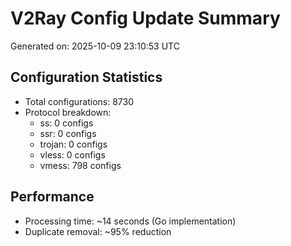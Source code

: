 # V2Ray Config Update Summary
Generated on: 2025-10-09 23:10:53 UTC

## Configuration Statistics
- Total configurations: 8730
- Protocol breakdown:
  - ss: 0 configs
  - ssr: 0 configs
  - trojan: 0 configs
  - vless: 0 configs
  - vmess: 798 configs

## Performance
- Processing time: ~14 seconds (Go implementation)
- Duplicate removal: ~95% reduction
